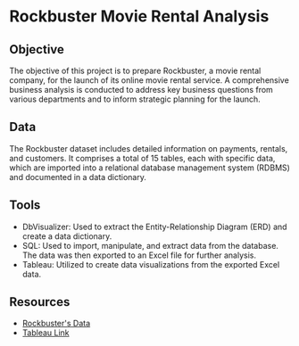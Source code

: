 # Rockbuster Movie Rental Analysis

## Objective
The objective of this project is to prepare Rockbuster, a movie rental company, for the launch of its online movie rental service. A comprehensive business analysis is conducted to address key business questions from various departments and to inform strategic planning for the launch.

## Data
The Rockbuster dataset includes detailed information on payments, rentals, and customers. It comprises a total of 15 tables, each with specific data, which are imported into a relational database management system (RDBMS) and documented in a data dictionary.

## Tools
- DbVisualizer: Used to extract the Entity-Relationship Diagram (ERD) and create a data dictionary.
- SQL: Used to import, manipulate, and extract data from the database. The data was then exported to an Excel file for further analysis.
- Tableau: Utilized to create data visualizations from the exported Excel data.

## Resources
- [Rockbuster's Data](https://github.com/Konichiwawa/Rockbuster_Project/files/9541754/dvdrental.zip)
- [Tableau Link](https://public.tableau.com/app/profile/thang.tran4072/viz/RockbusterBusinessAnalysis/Rockbuster)
